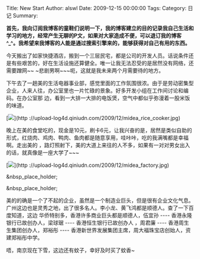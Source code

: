 Title: New Start
Author: alswl
Date: 2009-12-15 00:00:00
Tags: 
Category: 日记
Summary: 

**首先，我向订阅我博客的童鞋们说明一下，我的博客建立的目的记录我自己生活和学习的地方，经常产生无聊的P文，如果对大家造成不便，可以退订我的博客 ^_^。我希望来我博客的人能是通过搜索引擎来的，能够获得对自己有用的东西。**

今天搬出了如家快捷酒店，搬到一个三层民宅，都是公司的开发人员。话说条件还是有些艰苦的，好在生活设施还算健全。唯一让我无法忍受的是居然没有网络，还需要蹭网~~
~悲剧男啊~~~呃，这就是我未来两个月需要待的地方。

下午去了一趟美的生活电器事业部，感觉里面的工作氛围很浓。由于是劳动密集型企业，人来人往，办公室里也一片忙碌的景象。好多开发小组在工作间讨论和编码。在办公室那
边，看到一大排一大排的电饭煲，空气中都似乎弥漫着一股米饭的味道。

[![](http://upload-log4d.qiniudn.com/2009/12/midea_rice_cooker.jpg)](http
://upload-log4d.qiniudn.com/2009/12/midea_rice_cooker.jpg)

晚上在美的食堂吃的，现金是10元，刷卡6元，让我兴奋的是，居然是类似自助的形式，红烧肉、鸡肉、鸭肉、鱼肉都是随意享用，哇咔咔，吃的我满嘴都是幸福啊。走出美的
，路灯照射下，美的大道上来往的人不多，如果有一对对男女出入的话，就真像是一座大学了~~~

[![](http://upload-log4d.qiniudn.com/2009/12/midea_factory.jpg)](http
://upload-log4d.qiniudn.com/2009/12/midea_factory.jpg)

&nbsp_place_holder;

&nbsp_place_holder;

美的的确是一个了不起的企业，虽然是一个制造业巨头，但是很有企业文化气息。广州这边也是灵秀之地，出了很多名人。李小龙、黄飞鸿都是顺德人。查了一下百度知道，这边
华侨特别多，香港许多商业巨头都是顺德人，伍宜孙 ---- 香港永隆银行已故创办人，梁球琚 ---- 香港恒生银行已故创办人 ，周君廉 ----
香港周生生集团创办人，郑裕彤 ---- 香港新世界发展集团主席，周大福珠宝店创始人，资建郑裕彤中学。

唔，南京现在下雪，这边还有蚊子，幸好及时买了蚊香~

